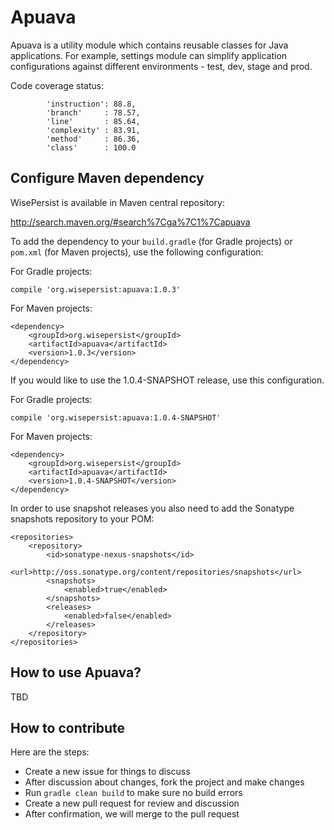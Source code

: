 # Apuava

Apuava is a utility module which contains reusable classes for Java applications. For example, settings module can simplify application configurations against different environments - test, dev, stage and prod.

Code coverage status:

            'instruction': 88.8,
            'branch'     : 78.57,
            'line'       : 85.64,
            'complexity' : 83.91,
            'method'     : 86.36,
            'class'      : 100.0

## Configure Maven dependency

WisePersist is available in Maven central repository: 

http://search.maven.org/#search%7Cga%7C1%7Capuava

To add the dependency to your `build.gradle` (for Gradle projects) or `pom.xml` (for Maven projects), use the following configuration:

For Gradle projects:

```
compile 'org.wisepersist:apuava:1.0.3'
```

For Maven projects:

```
<dependency>
    <groupId>org.wisepersist</groupId>
    <artifactId>apuava</artifactId>
    <version>1.0.3</version>
</dependency>
```

If you would like to use the 1.0.4-SNAPSHOT release, use this configuration.

For Gradle projects:

```
compile 'org.wisepersist:apuava:1.0.4-SNAPSHOT'
```

For Maven projects:

```
<dependency>
    <groupId>org.wisepersist</groupId>
    <artifactId>apuava</artifactId>
    <version>1.0.4-SNAPSHOT</version>
</dependency>
```

In order to use snapshot releases you also need to add the Sonatype snapshots repository to your POM:

```
<repositories>
    <repository>
        <id>sonatype-nexus-snapshots</id>
        <url>http://oss.sonatype.org/content/repositories/snapshots</url>
        <snapshots>
            <enabled>true</enabled>
        </snapshots>
        <releases>
            <enabled>false</enabled>
        </releases>
    </repository>
</repositories>
```

## How to use Apuava?

TBD

## How to contribute

Here are the steps:

* Create a new issue for things to discuss
* After discussion about changes, fork the project and make changes
* Run `gradle clean build` to make sure no build errors
* Create a new pull request for review and discussion
* After confirmation, we will merge to the pull request

